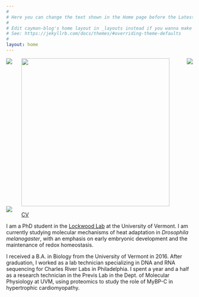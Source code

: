 ```yaml
---
#
# Here you can change the text shown in the Home page before the Latest Posts section.
#
# Edit cayman-blog's home layout in _layouts instead if you wanna make some changes
# See: https://jekyllrb.com/docs/themes/#overriding-theme-defaults
#
layout: home
---
```


<img style="float: left; padding-right: 25px;" src="https://tsoleary.github.io/images/dmel_adult.png">

<img src="https://tsoleary.github.io/images/dmel_adult.png" width="400"/>

<img style="float: right; padding-left: 25px;" src="https://tsoleary.github.io/images/embryo.png">

<img style="float: left; padding-right: 25px;" src="https://avatars1.githubusercontent.com/u/46583297?s=400&u=6b21ff0e8eef76f218073d585cea45a254af0c65&v=4">

[CV](CV/tsoleary_cv_2022.pdf)

I am a PhD student in the  [Lockwood Lab](https://lockwoodlab.weebly.com/) at the University of Vermont. I am currently studying molecular mechanisms of heat adaptation in _Drosophila melanogaster_, with an emphasis on early embryonic development and the maintenance of redox homeostasis.



I received a B.A. in Biology from the University of Vermont in 2016. After graduation, I worked as a lab technician specializing in DNA and RNA sequencing for Charles River Labs in Philadelphia. I spent a year and a half as a research technician in the Previs Lab in the Dept. of Molecular Physiology at UVM, using proteomics to study the role of MyBP-C in hypertrophic cardiomyopathy.
